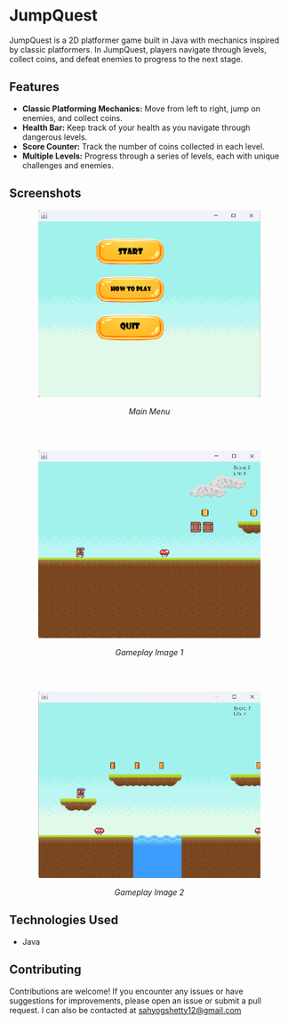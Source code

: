 # JumpQuest

JumpQuest is a 2D platformer game built in Java with mechanics inspired by classic platformers. 
In JumpQuest, players navigate through levels, collect coins, and defeat enemies to progress to the next stage.

## Features

- **Classic Platforming Mechanics:** Move from left to right, jump on enemies, and collect coins.
- **Health Bar:** Keep track of your health as you navigate through dangerous levels.
- **Score Counter:** Track the number of coins collected in each level.
- **Multiple Levels:** Progress through a series of levels, each with unique challenges and enemies.

## Screenshots

<p align="center">
  <img src="images/Menu Image.png" width="400" alt="Menu Screen">
</p>
<p align="center">
  <i>Main Menu</i>
</p>

<br>
<br>
<p align="center">
  <img src="images/Gameplay Image 1.png" width="400" alt="Gameplay Image 1">
</p>
<p align="center">
  <i>Gameplay Image 1</i>
</p>

<br>
<br>
<p align="center">
  <img src="images/Gameplay Image 2.png" width="400" alt="Gameplay Image 2">
</p>
<p align="center">
  <i>Gameplay Image 2</i>
</p>


## Technologies Used
* Java

## Contributing
Contributions are welcome! If you encounter any issues or have suggestions for improvements, please open an issue or submit a pull request.
I can also be contacted at sahyogshetty12@gmail.com
